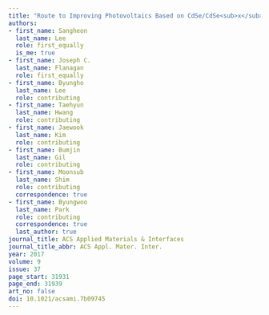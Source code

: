 ```yaml
---
title: "Route to Improving Photovoltaics Based on CdSe/CdSe<sub>x</sub>Te<sub>1-x</sub> Type-II Heterojunction Nanorods: The Effect of Morphology and Cosensitization on Carrier Recombination and Transport"
authors:
- first_name: Sangheon
  last_name: Lee
  role: first_equally
  is_me: true
- first_name: Joseph C.
  last_name: Flanagan
  role: first_equally
- first_name: Byungho
  last_name: Lee
  role: contributing
- first_name: Taehyun
  last_name: Hwang
  role: contributing
- first_name: Jaewook
  last_name: Kim
  role: contributing
- first_name: Bumjin
  last_name: Gil
  role: contributing
- first_name: Moonsub
  last_name: Shim
  role: contributing
  correspondence: true
- first_name: Byungwoo
  last_name: Park
  role: contributing
  correspondence: true
  last_author: true
journal_title: ACS Applied Materials & Interfaces
journal_title_abbr: ACS Appl. Mater. Inter.
year: 2017
volume: 9
issue: 37
page_start: 31931
page_end: 31939
art_no: false
doi: 10.1021/acsami.7b09745
---
```

